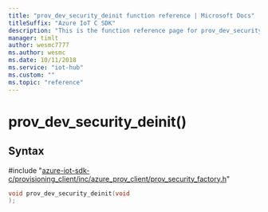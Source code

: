 ```yaml
---                             
title: "prov_dev_security_deinit function reference | Microsoft Docs" 
titleSuffix: "Azure IoT C SDK"            
description: "This is the function reference page for prov_dev_security_deinit() in the Azure IoT C SDK. This SDK is used with Azure IoT Hub and Azure IoT Hub Device Provisioning Service"            
manager: timlt                 
author: wesmc7777              
ms.author: wesmc               
ms.date: 10/11/2018                    
ms.service: "iot-hub"             
ms.custom: ""                
ms.topic: "reference"        
---                            
```


# prov_dev_security_deinit()

## Syntax

\#include "[azure-iot-sdk-c/provisioning_client/inc/azure_prov_client/prov_security_factory.h](../prov-security-factory-h.md)"  
```C
void prov_dev_security_deinit(void
);
```

